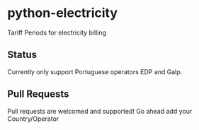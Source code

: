 # python-electricity
Tariff Periods for electricity billing

## Status

Currently only support Portuguese operators EDP and Galp.

## Pull Requests

Pull requests are welcomed and supported! Go ahead add your Country/Operator
